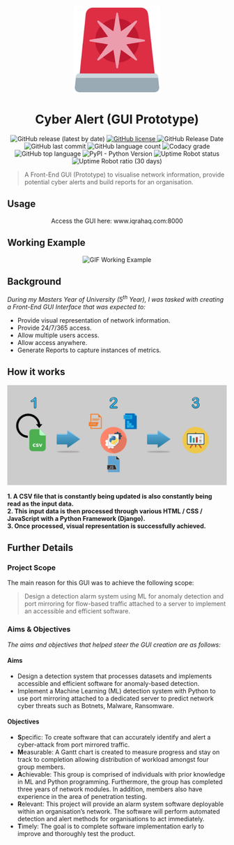 <p align="center">
  <img src="/img/logo.png" alt="Logo" width="200"/>
</p>

<h1 align="center">Cyber Alert (GUI Prototype)</h1>

<p align="center">
  <img alt="GitHub release (latest by date)" src="https://img.shields.io/github/v/release/Iqrahaq/CyberAlert">
  <a href="https://github.com/Iqrahaq/CyberAlert/blob/main/LICENSE">
    <img alt="GitHub license" src="https://img.shields.io/github/license/Iqrahaq/CyberAlert">
  </a>  
  <img alt="GitHub Release Date" src="https://img.shields.io/github/release-date/Iqrahaq/CyberAlert">
  <img alt="GitHub last commit" src="https://img.shields.io/github/last-commit/Iqrahaq/CyberAlert">
  <img alt="GitHub language count" src="https://img.shields.io/github/languages/count/Iqrahaq/CyberAlert">
  <img alt="Codacy grade" src="https://img.shields.io/codacy/grade/4142cf271c1141919d015f160e561b1e"> <br/>
  <img alt="GitHub top language" src="https://img.shields.io/github/languages/top/Iqrahaq/CyberAlert">
  <img alt="PyPI - Python Version" src="https://img.shields.io/pypi/pyversions/Django">
  <img alt="Uptime Robot status" src="https://img.shields.io/uptimerobot/status/m788265313-421f996241ce04644ca16987">
  <img alt="Uptime Robot ratio (30 days)" src="https://img.shields.io/uptimerobot/ratio/m788265313-421f996241ce04644ca16987">
</p>

> A Front-End GUI (Prototype) to visualise network information, provide potential cyber alerts and build reports for an organisation. 


## Usage

<p align="center">
  Access the GUI here: www.iqrahaq.com:8000
</p>

## Working Example
<p align="center">
  <img src="/img/prototype.gif" alt="GIF Working Example"/>
</p>

## Background

*During my Masters Year of University (5<sup>th</sup> Year), I was tasked with creating a Front-End GUI Interface that was expected to:*

* Provide visual representation of network information.
* Provide 24/7/365 access.
* Allow multiple users access.
* Allow access anywhere.
* Generate Reports to capture instances of metrics.

## How it works

<p align="center">
  <img src="/img/GUIProcess.PNG" alt="Process"/>
</p>

**1. A CSV file that is constantly being updated is also constantly being read as the input data. <br/>**
**2. This input data is then processed through various HTML / CSS / JavaScript with a Python Framework (Django).<br/>**
**3. Once processed, visual representation is successfully achieved.<br/>**

## Further Details

### Project Scope

The main reason for this GUI was to achieve the following scope:

> Design a detection alarm system using ML for anomaly detection and port mirroring for flow-based traffic attached to a server to implement an accessible and efficient software.

### Aims & Objectives

*The aims and objectives that helped steer the GUI creation are as follows:*

#### Aims

* Design a detection system that processes datasets and implements accessible and efficient software for anomaly-based detection.
* Implement a Machine Learning (ML) detection system with Python to use port mirroring attached to a dedicated server to predict network cyber threats such as Botnets, Malware, Ransomware. 

#### Objectives

* **S**pecific: To create software that can accurately identify and alert a cyber-attack from port mirrored traffic.
* **M**easurable: A Gantt chart is created to measure progress and stay on track to completion allowing distribution of workload amongst four group members. 
* **A**chievable: This group is comprised of individuals with prior knowledge in ML and Python programming. Furthermore, the group has completed three years of network modules. In addition, members also have experience in the area of penetration testing.
* **R**elevant: This project will provide an alarm system software deployable within an organisation’s network. The software will perform automated detection and alert methods for organisations to act immediately.
* **T**imely: The goal is to complete software implementation early to improve and thoroughly test the product. 
